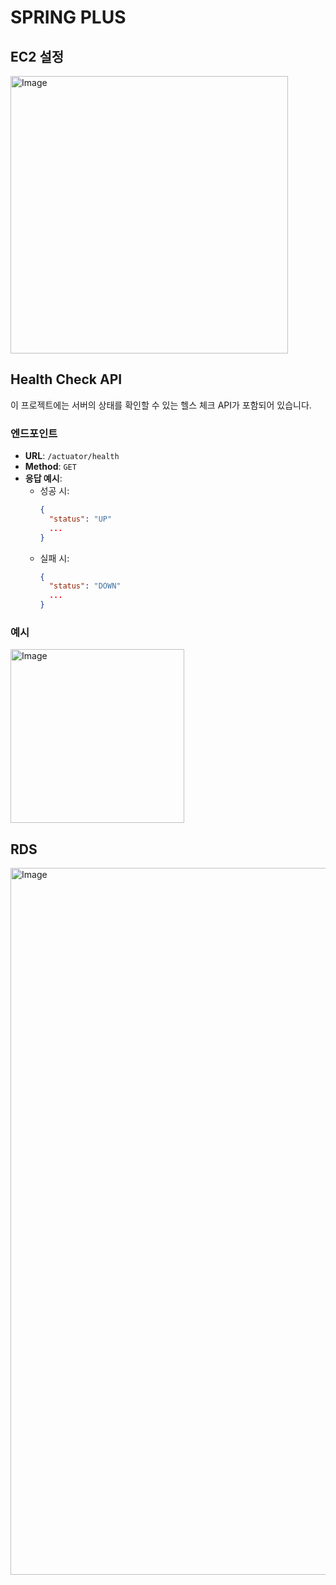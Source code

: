 # SPRING PLUS

## EC2 설정
<img width="444" alt="Image" src="https://github.com/user-attachments/assets/060ef240-3fb6-4e31-8727-87efe6bace95" />

## Health Check API

이 프로젝트에는 서버의 상태를 확인할 수 있는 헬스 체크 API가 포함되어 있습니다.

### 엔드포인트

- **URL**: `/actuator/health`
- **Method**: `GET`
- **응답 예시**:
    - 성공 시:
      ```json
      {
        "status": "UP"
        ...
      }
      ```
    - 실패 시:
      ```json
      {
        "status": "DOWN"
        ...
      }
      ```
      
### 예시
<img width="278" alt="Image" src="https://github.com/user-attachments/assets/4cbb3d2e-bece-4456-859a-fbed7f891da3" />

## RDS
<img width="1131" alt="Image" src="https://github.com/user-attachments/assets/f0eabc99-10fd-4b9c-a5a2-bfaa21419f9e" />